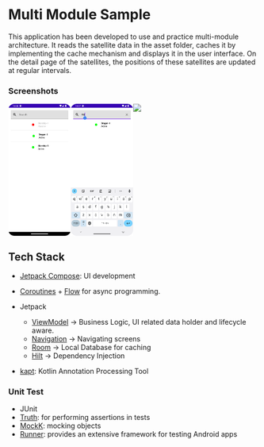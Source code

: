# Multi Module Sample

This application has been developed to use and practice multi-module architecture. It reads the satellite data in the asset folder, caches it by implementing the cache mechanism and displays it in the user interface. On the detail page of the satellites, the positions of these satellites are updated at regular intervals.

### Screenshots

<div style="display: flex; width: 100%">
  <img src="docs/dashboard.png" width="25%"/>
  <img src="docs/search.png" width="25%"/>
  <img src="docs/detail" width="25%"/>
  </div>

## Tech Stack
- [Jetpack Compose](https://developer.android.com/jetpack/compose): UI development
- [Coroutines](https://github.com/Kotlin/kotlinx.coroutines) + [Flow](https://kotlin.github.io/kotlinx.coroutines/kotlinx-coroutines-core/kotlinx.coroutines.flow/) for async programming.
- Jetpack
    - [ViewModel](https://developer.android.com/topic/libraries/architecture/viewmodel) -> Business Logic, UI related data holder and lifecycle aware.
    - [Navigation](https://developer.android.com/jetpack/compose/navigation) -> Navigating screens
    - [Room](https://developer.android.com/training/data-storage/room) -> Local Database for caching
    - [Hilt](https://developer.android.com/training/dependency-injection/hilt-android) -> Dependency Injection

- [kapt](https://kotlinlang.org/docs/kapt.html): Kotlin Annotation Processing Tool

### Unit Test
- JUnit
- [Truth](https://truth.dev/): for performing assertions in tests
- [MockK](https://mockk.io/): mocking objects
- [Runner](https://androidx.tech/artifacts/test/runner/): provides an extensive framework for testing Android apps
